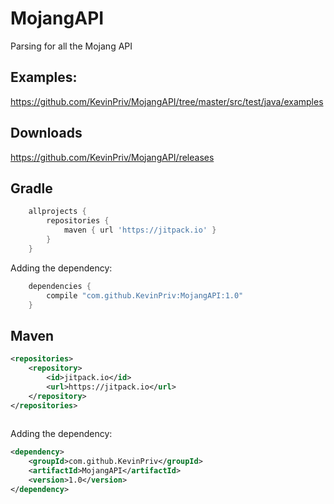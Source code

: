 # MojangAPI
Parsing for all the Mojang API   

Examples: 
-
https://github.com/KevinPriv/MojangAPI/tree/master/src/test/java/examples

Downloads
-
https://github.com/KevinPriv/MojangAPI/releases  

Gradle
-
```gradle
    allprojects {
        repositories {
            maven { url 'https://jitpack.io' }
        }
    }
```
Adding the dependency:
```gradle
    dependencies {
        compile "com.github.KevinPriv:MojangAPI:1.0"
    }

```
Maven
-
```xml
<repositories>
    <repository>
        <id>jitpack.io</id>
        <url>https://jitpack.io</url>
    </repository>
</repositories>
      
 ```
 Adding the dependency:
```xml
<dependency>
    <groupId>com.github.KevinPriv</groupId>
    <artifactId>MojangAPI</artifactId>
    <version>1.0</version>
</dependency>

```

      
     
